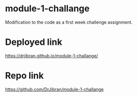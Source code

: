 # module-1-challange

Modification to the code as a first week challenge assignment.

# Deployed link

https://drjibran.github.io/module-1-challange/

# Repo link

https://github.com/DrJibran/module-1-challange